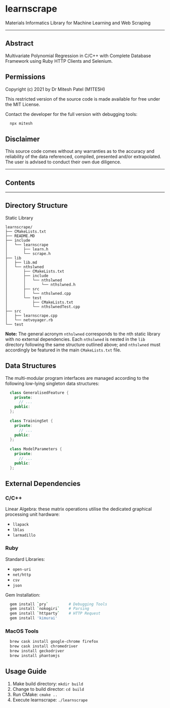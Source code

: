 # learnscrape
Materials Informatics Library for Machine Learning and Web Scraping

----

## Abstract
Multivariate Polynomial Regression in C/C++ with Complete Database Framework using Ruby HTTP Clients and Selenium.

## Permissions
Copyright (c) 2021 by Dr Mitesh Patel (M1TE5H)

This restricted version of the source code is made available for free under the MIT License.

Contact the developer for the full version with debugging tools:
```bash
  npx mitesh
```


## Disclaimer
This source code comes without any warranties as to the accuracy and reliability of the data referenced, compiled, presented and/or extrapolated. The user is advised to conduct their own due diligence.

----

## Contents


----

## Directory Structure
Static Library
```
learnscrape/
├── CMakeLists.txt
├── README.MD
├── include
│   └── learnscrape
│       ├── learn.h
│       └── scrape.h
├── lib
│   ├── lib.md
│   └── nthslwned
│       ├── CMakeLists.txt
│       ├── include
│       │   └── nthslwned
│       │       └── nthslwned.h
│       ├── src
│       │   └── nthslwned.cpp
│       └── test
│           ├── CMakeLists.txt
│           └── nthslwnedTest.cpp
├── src
│   ├── learnscrape.cpp
│   └── netvoyager.rb
└── test
```

**Note:** The general acronym `nthslwned` corresponds to the nth static library with no external dependencies. Each `nthslwned` is nested in the `lib` directory following the same structure outlined above; and `nthslwned` must accordingly be featured in the main `CMakeLists.txt` file.

## Data Structures
The multi-modular program interfaces are managed according to the following low-lying singleton data structures:
```C++
  class GeneralisedFeature {
    private:
      // ...
    public:
  };
  
  class TrainingSet {
    private:
      // ...
    public:
  };
  
  class ModelParameters {
    private:
      // ...
    public:
  };
```



## External Dependencies

### C/C++
Linear Algebra: these matrix operations utilise the dedicated graphical processing unit hardware:
- `llapack`
- `lblas`
- `larmadillo`

### Ruby
Standard Libraries:
- `open-uri`
- `net/http`
- `csv`
- `json`

Gem Installation:
```bash
  gem install `pry`     	# Debugging Tools
  gem install `nokogiri`	# Parsing 
  gem install `httparty`	# HTTP Request
  gem install 'kimurai'
```
### MacOS Tools
```bash
  brew cask install google-chrome firefox
  brew cask install chromedriver
  brew install geckodriver
  brew install phantomjs
```

## Usage Guide
1. Make build directory: `mkdir build`
2. Change to build director: `cd build`
3. Run CMake: `cmake ..`
4. Execute learnscrape: `./learnscrape` 
